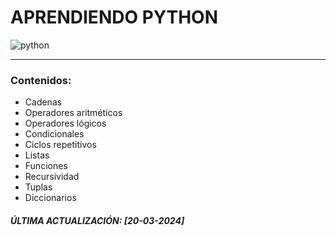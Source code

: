 # APRENDIENDO PYTHON 
![python](https://github.com/Ever-VC/Introduccion_Pyhton/assets/102596002/2f301ab9-bb41-43c6-843d-e3d37d01a528)
***
### Contenidos:
* Cadenas
* Operadores aritméticos
* Operadores lógicos
* Condicionales
* Ciclos repetitivos
* Listas
* Funciones
* Recursividad
* Tuplas
* Diccionarios



##### ÚLTIMA ACTUALIZACIÓN: *[20-03-2024]*

